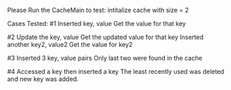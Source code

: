 Please Run the CacheMain to test:
intitalize cache with size = 2 

Cases Tested: 
#1
Inserted  key, value 
Get the value for that key

#2
Update the key, value
Get the updated value for that key
Inserted another key2, value2
Get the value for key2

#3 
Inserted 3 key, value pairs
Only last two were found in the cache

#4
Accessed a key then inserted a key
The least recently used was deleted and new key was added.